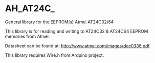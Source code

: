 # AH_AT24C_
General library for the EEPROM(s) Atmel AT24C32/64

This library is for reading and writing to AT24C32 & AT24C64 EEPROM memories
from Atmel.

Datasheet can be found at: http://www.atmel.com/images/doc0336.pdf

This library requires Wire.h from Arduino project.
